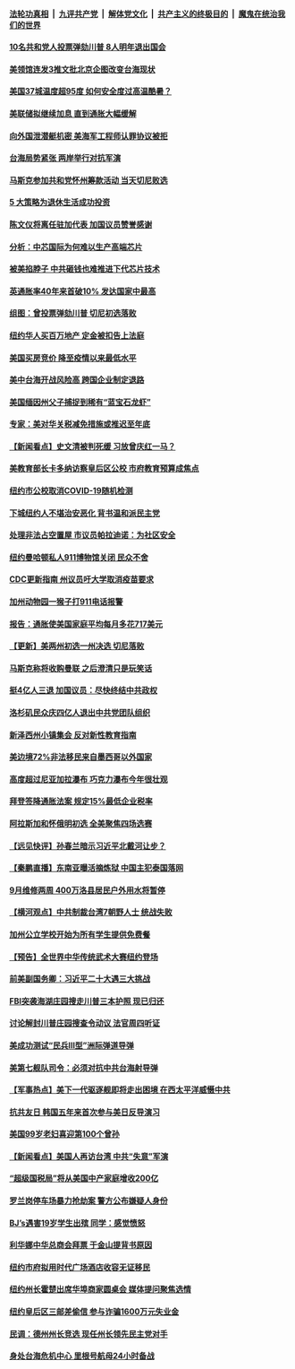 ####  [法轮功真相](../../../../basic/blob/master/README.md?t=08180731) &nbsp;|&nbsp; [九评共产党](../../../../9ping.md/blob/master/README.md?t=08180731) &nbsp;|&nbsp; [解体党文化](../../../../jtdwh.md/blob/master/README.md?t=08180731)  &nbsp;|&nbsp; [共产主义的终极目的](../../../../gczydzjmd.md/blob/master/README.md?t=08180731) &nbsp;|&nbsp; [魔鬼在统治我们的世界](../../../../mgztzwmdsj.md/blob/master/README.md?t=08180731) 

#### [10名共和党人投票弹劾川普 8人明年退出国会](../pages/nsc412/n13804056.md?t=08180731) 

#### [美领馆连发3推文批北京企图改变台海现状](../pages/nsc412/n13804730.md?t=08180731) 

#### [美国37城温度超95度 如何安全度过高温酷暑？](../pages/nsc412/n13804763.md?t=08180731) 

#### [美联储拟继续加息 直到通胀大幅缓解](../pages/nsc412/n13804739.md?t=08180731) 

#### [向外国泄潜艇机密 美海军工程师认罪协议被拒](../pages/nsc412/n13804703.md?t=08180731) 

#### [台海局势紧张 两岸举行对抗军演](../pages/nsc412/n13804662.md?t=08180731) 

#### [马斯克参加共和党怀州筹款活动 当天切尼败选](../pages/nsc412/n13804554.md?t=08180731) 

#### [5 大策略为退休生活成功投资](../pages/nsc412/n13804613.md?t=08180731) 

#### [陈文仪将离任驻加代表 加国议员赞誉感谢](../pages/nsc412/n13804642.md?t=08180731) 

#### [分析：中芯国际为何难以生产高端芯片](../pages/nsc412/n13803923.md?t=08180731) 

#### [被美掐脖子 中共砸钱也难推进下代芯片技术](../pages/nsc412/n13804047.md?t=08180731) 

#### [英通胀率40年来首破10% 发达国家中最高](../pages/nsc412/n13804603.md?t=08180731) 

#### [组图：曾投票弹劾川普 切尼初选落败](../pages/nsc412/n13804447.md?t=08180731) 

#### [纽约华人买百万地产 定金被扣告上法庭](../pages/nsc412/n13800981.md?t=08180731) 

#### [美国买房竞价 降至疫情以来最低水平](../pages/nsc412/n13804232.md?t=08180731) 

#### [美中台海开战风险高 跨国企业制定退路](../pages/nsc412/n13804488.md?t=08180731) 

#### [美国缅因州父子捕捉到稀有“蓝宝石龙虾”](../pages/nsc412/n13804265.md?t=08180731) 

#### [专家：美对华关税减免措施或推迟至年底](../pages/nsc412/n13804428.md?t=08180731) 

#### [【新闻看点】史文清被判死缓 习放曾庆红一马？](../pages/nsc412/n13803995.md?t=08180731) 

#### [美教育部长卡多纳访察皇后区公校 市府教育预算成焦点](../pages/nsc412/n13804198.md?t=08180731) 

#### [纽约市公校取消COVID-19随机检测](../pages/nsc412/n13804195.md?t=08180731) 

#### [下城纽约人不堪治安恶化 背书温和派民主党](../pages/nsc412/n13804193.md?t=08180731) 

#### [处理非法占空置屋 市议员帕拉迪诺：为社区安全](../pages/nsc412/n13804191.md?t=08180731) 

#### [纽约曼哈顿私人911博物馆关闭 民众不舍](../pages/nsc412/n13804180.md?t=08180731) 

#### [CDC更新指南 州议员吁大学取消疫苗要求](../pages/nsc412/n13804157.md?t=08180731) 

#### [加州动物园一猴子打911电话报警](../pages/nsc412/n13804130.md?t=08180731) 

#### [报告：通胀使美国家庭平均每月多花717美元](../pages/nsc412/n13804030.md?t=08180731) 

#### [【更新】美两州初选一州决选 切尼落败](../pages/nsc412/n13803874.md?t=08180731) 

#### [马斯克称将收购曼联 之后澄清只是玩笑话](../pages/nsc412/n13804069.md?t=08180731) 

#### [挺4亿人三退 加国议员：尽快终结中共政权](../pages/nsc412/n13804106.md?t=08180731) 

#### [洛杉矶民众庆四亿人退出中共党团队组织](../pages/nsc412/n13804093.md?t=08180731) 

#### [新泽西州小镇集会 反对新性教育指南](../pages/nsc412/n13804094.md?t=08180731) 

#### [美边境72%非法移民来自墨西哥以外国家](../pages/nsc412/n13804002.md?t=08180731) 

#### [高度超过尼亚加拉瀑布 巧克力瀑布今年很壮观](../pages/nsc412/n13803933.md?t=08180731) 

#### [拜登签降通胀法案 规定15%最低企业税率](../pages/nsc412/n13803986.md?t=08180731) 

#### [阿拉斯加和怀俄明初选 全美聚焦四场选赛](../pages/nsc412/n13803879.md?t=08180731) 

#### [【远见快评】孙春兰暗示习近平北戴河让步？](../pages/nsc412/n13804000.md?t=08180731) 

#### [【秦鹏直播】东南亚曝活摘炼狱 中国主犯泰国落网](../pages/nsc412/n13803978.md?t=08180731) 

#### [9月维修两周 400万洛县居民户外用水将暂停](../pages/nsc412/n13804017.md?t=08180731) 

#### [【横河观点】中共制裁台湾7朝野人士 统战失败](../pages/nsc412/n13803958.md?t=08180731) 

#### [加州公立学校开始为所有学生提供免费餐](../pages/nsc412/n13803976.md?t=08180731) 

#### [【预告】全世界中华传统武术大赛纽约登场](../pages/nsc412/n13803223.md?t=08180731) 

#### [前美副国务卿：习近平二十大遇三大挑战](../pages/nsc412/n13793423.md?t=08180731) 

#### [FBI突袭海湖庄园搜走川普三本护照 现已归还](../pages/nsc412/n13803903.md?t=08180731) 

#### [讨论解封川普庄园搜查令动议 法官周四听证](../pages/nsc412/n13803882.md?t=08180731) 

#### [美成功测试“民兵III型”洲际弹道导弹](../pages/nsc412/n13803768.md?t=08180731) 

#### [美第七舰队司令：必须对抗中共台海射导弹](../pages/nsc412/n13803817.md?t=08180731) 

#### [【军事热点】美下一代驱逐舰即将走出困境 在西太平洋威慑中共](../pages/nsc412/n13803157.md?t=08180731) 

#### [抗共友日 韩国五年来首次参与美日反导演习](../pages/nsc412/n13803746.md?t=08180731) 

#### [美国99岁老妇喜迎第100个曾孙](../pages/nsc412/n13803592.md?t=08180731) 

#### [【新闻看点】美国人再访台湾 中共“失意”军演](../pages/nsc412/n13803240.md?t=08180731) 

#### [“超级国税局”将从美国中产家庭增收200亿](../pages/nsc412/n13803299.md?t=08180731) 

#### [罗兰岗停车场暴力抢劫案 警方公布嫌疑人身份](../pages/nsc412/n13803531.md?t=08180731) 

#### [BJ’s遇害19岁学生出殡 同学：感觉愤怒](../pages/nsc412/n13803471.md?t=08180731) 

#### [利华娜中华总商会拜票 于金山提背书原因](../pages/nsc412/n13803469.md?t=08180731) 

#### [纽约市府拟用时代广场酒店收容无证移民](../pages/nsc412/n13803462.md?t=08180731) 

#### [纽约州长霍楚出席华埠商家圆桌会 媒体提问聚焦选情](../pages/nsc412/n13803464.md?t=08180731) 

#### [纽约皇后区三邮差偷信 参与诈骗1600万元失业金](../pages/nsc412/n13803415.md?t=08180731) 

#### [民调：德州州长竞选 现任州长领先民主党对手](../pages/nsc412/n13803319.md?t=08180731) 

#### [身处台海危机中心 里根号航母24小时备战](../pages/nsc412/n13803248.md?t=08180731) 

